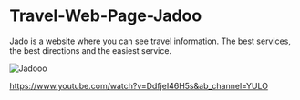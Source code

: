 # Travel-Web-Page-Jadoo
Jado is a website where you can see travel information. The best services, the best directions and the easiest service.


![Jadooo](https://user-images.githubusercontent.com/93291077/212755511-b8ba15f6-c497-48df-aa09-c93ffa388532.jpg)

https://www.youtube.com/watch?v=DdfjeI46H5s&ab_channel=YULO

